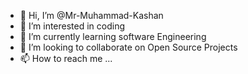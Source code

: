 - 👋 Hi, I’m @Mr-Muhammad-Kashan
- 👀 I’m interested in coding
- 🌱 I’m currently learning software Engineering
- 💞️ I’m looking to collaborate on Open Source Projects
- 📫 How to reach me ...

<!---
Mr-Muhammad-Kashan/Mr-Muhammad-Kashan is a ✨ special ✨ repository because its `README.md` (this file) appears on your GitHub profile.
You can click the Preview link to take a look at your changes.
--->
